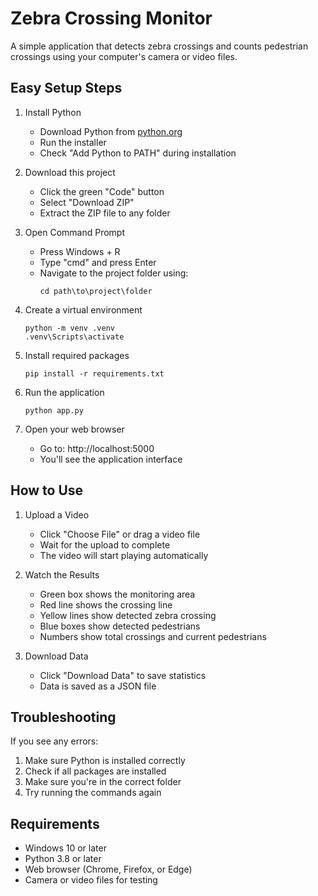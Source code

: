 # Zebra Crossing Monitor

A simple application that detects zebra crossings and counts pedestrian crossings using your computer's camera or video files.

## Easy Setup Steps

1. Install Python
   - Download Python from [python.org](https://python.org)
   - Run the installer
   - Check "Add Python to PATH" during installation

2. Download this project
   - Click the green "Code" button
   - Select "Download ZIP"
   - Extract the ZIP file to any folder

3. Open Command Prompt
   - Press Windows + R
   - Type "cmd" and press Enter
   - Navigate to the project folder using:
     ```
     cd path\to\project\folder
     ```

4. Create a virtual environment
   ```
   python -m venv .venv
   .venv\Scripts\activate
   ```

5. Install required packages
   ```
   pip install -r requirements.txt
   ```

6. Run the application
   ```
   python app.py
   ```

7. Open your web browser
   - Go to: http://localhost:5000
   - You'll see the application interface

## How to Use

1. Upload a Video
   - Click "Choose File" or drag a video file
   - Wait for the upload to complete
   - The video will start playing automatically

2. Watch the Results
   - Green box shows the monitoring area
   - Red line shows the crossing line
   - Yellow lines show detected zebra crossing
   - Blue boxes show detected pedestrians
   - Numbers show total crossings and current pedestrians

3. Download Data
   - Click "Download Data" to save statistics
   - Data is saved as a JSON file

## Troubleshooting

If you see any errors:
1. Make sure Python is installed correctly
2. Check if all packages are installed
3. Make sure you're in the correct folder
4. Try running the commands again

## Requirements
- Windows 10 or later
- Python 3.8 or later
- Web browser (Chrome, Firefox, or Edge)
- Camera or video files for testing 